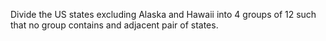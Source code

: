 Divide the US states excluding Alaska and Hawaii into 4 groups of 12 such that no group contains and adjacent pair of states.